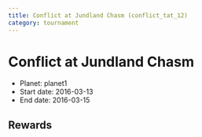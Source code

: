```yaml
---
title: Conflict at Jundland Chasm (conflict_tat_12)
category: tournament
---
```

# Conflict at Jundland Chasm

  * Planet: planet1
  * Start date: 2016-03-13
  * End date: 2016-03-15

## Rewards

